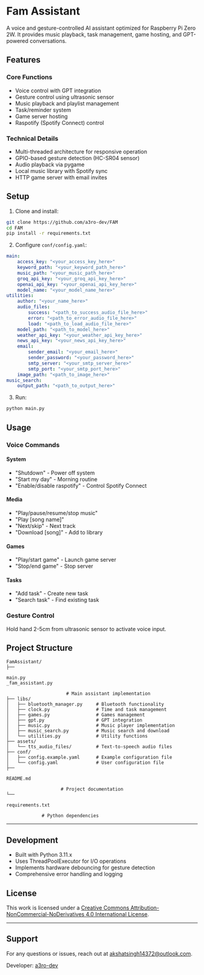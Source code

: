 # Fam Assistant

A voice and gesture-controlled AI assistant optimized for Raspberry Pi Zero 2W. It provides music playback, task management, game hosting, and GPT-powered conversations.

## Features

### Core Functions
- Voice control with GPT integration
- Gesture control using ultrasonic sensor
- Music playback and playlist management 
- Task/reminder system
- Game server hosting
- Raspotify (Spotify Connect) control

### Technical Details
- Multi-threaded architecture for responsive operation
- GPIO-based gesture detection (HC-SR04 sensor)
- Audio playback via pygame
- Local music library with Spotify sync
- HTTP game server with email invites

## Setup

1. Clone and install:
```bash
git clone https://github.com/a3ro-dev/FAM
cd FAM
pip install -r requirements.txt
```

2. Configure `conf/config.yaml`:
```yaml
main:
    access_key: "<your_access_key_here>"
    keyword_path: "<your_keyword_path_here>"
    music_path: "<your_music_path_here>"
    groq_api_key: "<your_groq_api_key_here>"
    openai_api_key: "<your_openai_api_key_here>"
    model_name: "<your_model_name_here>"
utilities:
    author: "<your_name_here>"
    audio_files:
        success: "<path_to_success_audio_file_here>"
        error: "<path_to_error_audio_file_here>"
        load: "<path_to_load_audio_file_here>"
    model_path: "<path_to_model_here>"
    weather_api_key: "<your_weather_api_key_here>"
    news_api_key: "<your_news_api_key_here>"
    email:
        sender_email: "<your_email_here>"
        sender_password: "<your_password_here>"
        smtp_server: "<your_smtp_server_here>"
        smtp_port: "<your_smtp_port_here>"
    image_path: "<path_to_image_here>"
music_search:
    output_path: "<path_to_output_here>"
```
3. Run:
```bash
python main.py
```

## Usage

### Voice Commands

#### System
- "Shutdown" - Power off system
- "Start my day" - Morning routine
- "Enable/disable raspotify" - Control Spotify Connect

#### Media
- "Play/pause/resume/stop music"
- "Play [song name]"
- "Next/skip" - Next track
- "Download [song]" - Add to library

#### Games
- "Play/start game" - Launch game server
- "Stop/end game" - Stop server

#### Tasks
- "Add task" - Create new task
- "Search task" - Find existing task

### Gesture Control
Hold hand 2-5cm from ultrasonic sensor to activate voice input.

## Project Structure
```
FamAssistant/
├── 

main.py
_fam_assistant.py

                      # Main assistant implementation
├── libs/
│   ├── bluetooth_manager.py     # Bluetooth functionality
│   ├── clock.py                 # Time and task management
│   ├── games.py                 # Games management
│   ├── gpt.py                   # GPT integration
│   ├── music.py                 # Music player implementation
│   ├── music_search.py          # Music search and download
│   └── utilities.py             # Utility functions
├── assets/
│   └── tts_audio_files/         # Text-to-speech audio files
├── conf/
│   ├── config.example.yaml      # Example configuration file
│   └── config.yaml              # User configuration file
├── 

README.md

                    # Project documentation
└── 

requirements.txt

             # Python dependencies
```

---

## Development

- Built with Python 3.11.x
- Uses ThreadPoolExecutor for I/O operations
- Implements hardware debouncing for gesture detection
- Comprehensive error handling and logging

## License

This work is licensed under a [Creative Commons Attribution-NonCommercial-NoDerivatives 4.0 International License](http://creativecommons.org/licenses/by-nc-nd/4.0/).

---

## Support

For any questions or issues, reach out at [akshatsingh14372@outlook.com](mailto:akshatsingh14372@outlook.com).

Developer: [a3ro-dev](https://github.com/a3ro-dev)
